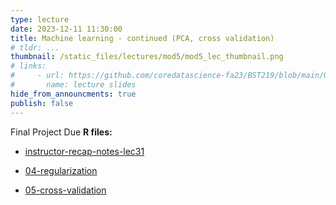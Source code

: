 ```yaml
---
type: lecture
date: 2023-12-11 11:30:00
title: Machine learning - continued (PCA, cross validation)
# tldr: ...
thumbnail: /static_files/lectures/mod5/mod5_lec_thumbnail.png
# links:
#     - url: https://github.com/coredatascience-fa23/BST219/blob/main/00_course_introduction/Lecture_01.pdf
#       name: lecture slides
hide_from_announcments: true
publish: false
---
```

Final Project Due
**R files:**
- [instructor-recap-notes-lec31](https://github.com/coredatascience-fa23/BST219/blob/main/instructor_lecture-recap-notes/instructor_notes_lec31.Rmd)


- [04-regularization](https://github.com/coredatascience-fa23/BST219/blob/main/06_machine-learning/04_regularization.Rmd)
- [05-cross-validation](hhttps://github.com/coredatascience-fa23/BST219/blob/main/06_machine-learning/05_cross-validation.Rmd)
